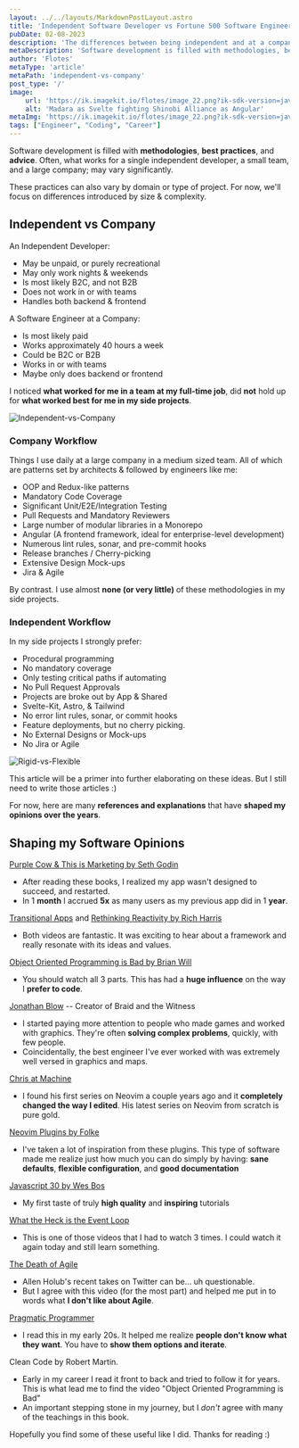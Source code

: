 ```yaml
---
layout: ../../layouts/MarkdownPostLayout.astro
title: 'Independent Software Developer vs Fortune 500 Software Engineer'
pubDate: 02-08-2023
description: 'The differences between being independent and at a company. My opinions on software development, and how I got here'
metaDescription: 'Software development is filled with methodologies, best practices, and advice. Often, what works for a single independent developer, a small team, and a large company; may vary significantly'
author: 'Flotes'
metaType: 'article'
metaPath: 'independent-vs-company'
post_type: '/'
image:
    url: 'https://ik.imagekit.io/flotes/image_22.png?ik-sdk-version=javascript-1.4.3&updatedAt=1675869356603' 
    alt: 'Madara as Svelte fighting Shinobi Alliance as Angular'
metaImg: 'https://ik.imagekit.io/flotes/image_22.png?ik-sdk-version=javascript-1.4.3&updatedAt=1675869356603'
tags: ["Engineer", "Coding", "Career"]
---
```


Software development is filled with **methodologies**, **best practices**, and **advice**. Often, what works for a single independent developer, a small team, and a large company; may vary significantly. 

These practices can also vary by domain or type of project. For now, we'll focus on differences introduced by size & complexity.

## Independent vs Company

An Independent Developer:
- May be unpaid, or purely recreational
- May only work nights & weekends
- Is most likely B2C, and not B2B
- Does not work in or with teams
- Handles both backend & frontend

A Software Engineer at a Company:
- Is most likely paid
- Works approximately 40 hours a week
- Could be B2C or B2B
- Works in or with teams
- Maybe only does backend or frontend

I noticed **what worked for me in a team at my full-time job**, did **not** hold up for **what worked best for me in my side projects**.

![Independent-vs-Company](/line-indie-company.png)

### Company Workflow

Things I use daily at a large company in a medium sized team. All of which are patterns set by architects & followed by engineers like me:
- OOP and Redux-like patterns
- Mandatory Code Coverage
- Significant Unit/E2E/Integration Testing
- Pull Requests and Mandatory Reviewers
- Large number of modular libraries in a Monorepo
- Angular (A frontend framework, ideal for enterprise-level development)
- Numerous lint rules, sonar, and pre-commit hooks
- Release branches / Cherry-picking
- Extensive Design Mock-ups
- Jira & Agile

By contrast. I use almost **none (or very little)** of these methodologies in my side projects.

### Independent Workflow

In my side projects I strongly prefer:
- Procedural programming
- No mandatory coverage
- Only testing critical paths if automating
- No Pull Request Approvals
- Projects are broke out by App & Shared
- Svelte-Kit, Astro, & Tailwind
- No error lint rules, sonar, or commit hooks
- Feature deployments, but no cherry picking.
- No External Designs or Mock-ups
- No Jira or Agile

![Rigid-vs-Flexible](/flex-rigid.png)

This article will be a primer into further elaborating on these ideas. But I still need to write those articles :) 

For now, here are many **references and explanations** that have **shaped my opinions over the years**.

## Shaping my Software Opinions

[Purple Cow & This is Marketing by Seth Godin](https://seths.blog/)
- After reading these books, I realized my app wasn't designed to succeed, and restarted.
- In 1 **month** I accrued **5x** as many users as my previous app did in 1 **year**.

[Transitional Apps](https://www.youtube.com/watch?v=860d8usGC0o) and [Rethinking Reactivity by Rich Harris](https://www.youtube.com/watch?v=AdNJ3fydeao)
- Both videos are fantastic. It was exciting to hear about a framework and really resonate with its ideas and values.

[Object Oriented Programming is Bad by Brian Will](https://www.youtube.com/watch?v=QM1iUe6IofM)
- You should watch all 3 parts. This has had a **huge influence** on the way I **prefer to code**.

[Jonathan Blow](https://www.youtube.com/watch?v=KcP1fXQv0iU) -- Creator of Braid and the Witness
- I started paying more attention to people who made games and worked with graphics. They're often **solving complex problems**, quickly, with few people.
- Coincidentally, the best engineer I've ever worked with was extremely well versed in graphics and maps.

[Chris at Machine](https://www.youtube.com/@chrisatmachine) 
- I found his first series on Neovim a couple years ago and it **completely changed the way I edited**. His latest series on Neovim from scratch is pure gold.

[Neovim Plugins by Folke](https://github.com/folke) 
- I've taken a lot of inspiration from these plugins. This type of software made me realize just how much you can do simply by having: **sane defaults**, **flexible configuration**, and **good documentation**

[Javascript 30 by Wes Bos](https://javascript30.com/)
- My first taste of truly **high quality** and **inspiring** tutorials

[What the Heck is the Event Loop](https://www.youtube.com/watch?v=8aGhZQkoFbQ)
- This is one of those videos that I had to watch 3 times. I could watch it again today and still learn something.

[The Death of Agile](https://www.youtube.com/watch?v=vSnCeJEka_s)
- Allen Holub's recent takes on Twitter can be… uh questionable. 
- But I agree with this video (for the most part) and helped me put in to words what **I don't like about Agile**.

[Pragmatic Programmer](https://pragprog.com/titles/tpp20/the-pragmatic-programmer-20th-anniversary-edition/)
- I read this in my early 20s. It helped me realize **people don't know what they want**. You have to **show them options and iterate**.
 

Clean Code by Robert Martin. 
- Early in my career I read it front to back and tried to follow it for years. This is what lead me to find the video "Object Oriented Programming is Bad"
- An important stepping stone in my journey, but I *don't* agree with many of the teachings in this book.

Hopefully you find some of these useful like I did. Thanks for reading :)
